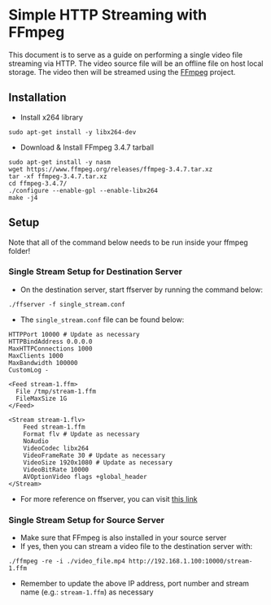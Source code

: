 # Simple HTTP Streaming with FFmpeg

This document is to serve as a guide on performing a single video file streaming via HTTP. The video source file will be an offline file on host local storage. The video then will be streamed using the [FFmpeg](https://www.ffmpeg.org/) project.

## Installation

 - Install x264 library
```
sudo apt-get install -y libx264-dev
``` 
- Download & Install FFmpeg 3.4.7 tarball
```
sudo apt-get install -y nasm
wget https://www.ffmpeg.org/releases/ffmpeg-3.4.7.tar.xz
tar -xf ffmpeg-3.4.7.tar.xz
cd ffmpeg-3.4.7/
./configure --enable-gpl --enable-libx264
make -j4
```

## Setup
Note that all of the command below needs to be run inside your ffmpeg folder!

### Single Stream Setup for Destination Server
 - On the destination server, start ffserver by running the command below:
```
./ffserver -f single_stream.conf
```
 - The `single_stream.conf` file can be found below:
```
HTTPPort 10000 # Update as necessary
HTTPBindAddress 0.0.0.0
MaxHTTPConnections 1000
MaxClients 1000
MaxBandwidth 100000
CustomLog - 

<Feed stream-1.ffm>
  File /tmp/stream-1.ffm
  FileMaxSize 1G
</Feed>

<Stream stream-1.flv>
    Feed stream-1.ffm
    Format flv # Update as necessary
    NoAudio
    VideoCodec libx264
    VideoFrameRate 30 # Update as necessary
    VideoSize 1920x1080 # Update as necessary
    VideoBitRate 10000
    AVOptionVideo flags +global_header
</Stream>
```
 - For more reference on ffserver, you can visit [this link](https://trac.ffmpeg.org/wiki/ffserver) 

### Single Stream Setup for Source Server
 - Make sure that FFmpeg is also installed in your source server
 - If yes, then you can stream a video file to the destination server with:
```
./ffmpeg -re -i ./video_file.mp4 http://192.168.1.100:10000/stream-1.ffm
```
- Remember to update the above IP address, port number and stream name 
(e.g.: `stream-1.ffm`) as necessary
